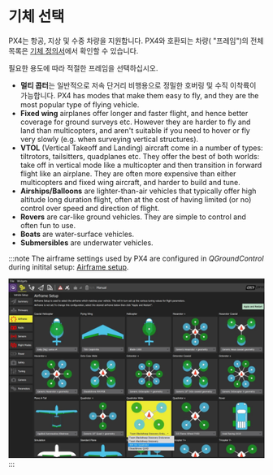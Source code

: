 # 기체 선택

PX4는 항공, 지상 및 수중 차량을 지원합니다. PX4와 호환되는 차량( "프레임")의 전체 목록은 [기체 정의서](../airframes/airframe_reference.md)에서 확인할 수 있습니다.

필요한 용도에 따라 적절한 프레임을 선택하십시오.

- **멀티 콥터**는 일반적으로 저속 단거리 비행용으로 정밀한 호버링 및 수직 이착륙이 가능합니다. PX4 has modes that make them easy to fly, and they are the most popular type of flying vehicle.
- **Fixed wing** airplanes offer longer and faster flight, and hence better coverage for ground surveys etc. However they are harder to fly and land than multicopters, and aren't suitable if you need to hover or fly very slowly (e.g. when surveying vertical structures).
- **VTOL** (Vertical Takeoff and Landing) aircraft come in a number of types: tiltrotors, tailsitters, quadplanes etc. They offer the best of both worlds: take off in vertical mode like a multicopter and then transition in forward flight like an airplane. They are often more expensive than either multicopters and fixed wing aircraft, and harder to build and tune.
- **Airships/Balloons** are lighter-than-air vehicles that typically offer high altitude long duration flight, often at the cost of having limited (or no) control over speed and direction of flight.
- **Rovers** are car-like ground vehicles. They are simple to control and often fun to use.
- **Boats** are water-surface vehicles.
- **Submersibles** are underwater vehicles.

:::note
The airframe settings used by PX4 are configured in *QGroundControl* during initital setup: [Airframe setup](../config/airframe.md).

![Frame Selection](../../assets/qgc/setup/airframe/airframe_px4.jpg)
:::
